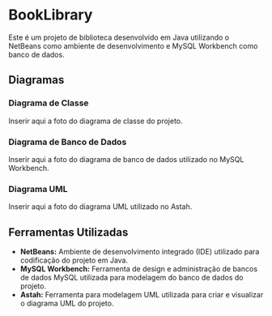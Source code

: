 # BookLibrary

Este é um projeto de biblioteca desenvolvido em Java utilizando o NetBeans como ambiente de desenvolvimento e MySQL Workbench como banco de dados.

## Diagramas

### Diagrama de Classe

Inserir aqui a foto do diagrama de classe do projeto.

### Diagrama de Banco de Dados

Inserir aqui a foto do diagrama de banco de dados utilizado no MySQL Workbench.

### Diagrama UML

Inserir aqui a foto do diagrama UML utilizado no Astah.

## Ferramentas Utilizadas

- **NetBeans:** Ambiente de desenvolvimento integrado (IDE) utilizado para codificação do projeto em Java.
- **MySQL Workbench:** Ferramenta de design e administração de bancos de dados MySQL utilizada para modelagem do banco de dados do projeto.
- **Astah:** Ferramenta para modelagem UML utilizada para criar e visualizar o diagrama UML do projeto.
